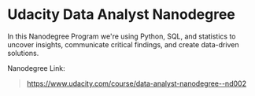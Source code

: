 # Udacity Data Analyst Nanodegree

In this Nanodegree Program we're using Python, SQL, and statistics 
to uncover insights, communicate critical findings, and create data-driven solutions.

Nanodegree Link:
> https://www.udacity.com/course/data-analyst-nanodegree--nd002
